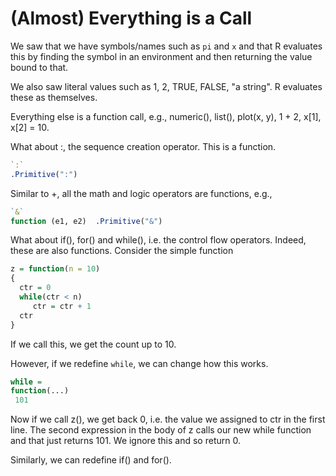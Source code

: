 # (Almost) Everything is a Call

We saw that we have symbols/names such as `pi` and `x` and that 
R evaluates this by finding the symbol in an environment and
then returning the value bound to that.

We also saw literal values such as 1, 2, TRUE, FALSE, "a string".
R evaluates these as themselves.

Everything else is a function call,
e.g., numeric(), list(), plot(x, y), 1 + 2, x[1], x[2] = 10.

What about :, the sequence creation operator.
This is a function.
```r
`:`
.Primitive(":")
```

Similar to +, all the math and logic operators are functions, e.g.,
```r
`&`
function (e1, e2)  .Primitive("&")
```

What about if(), for() and while(), i.e. the control flow operators.
Indeed, these are also functions.
Consider the simple function
```r
z = function(n = 10)  
{ 
  ctr = 0 
  while(ctr < n) 
     ctr = ctr + 1
  ctr
}
```
If we call this, we get the count up to 10.

However, if we redefine `while`, we can change how this works.
```r
while =
function(...)
 101
```
Now if we call z(), we get back 0, i.e. the value we assigned to ctr in the first line.
The second expression in the body of z calls our new while function and that just returns 101.
We ignore this and so return 0.

Similarly, we can redefine if() and for().
